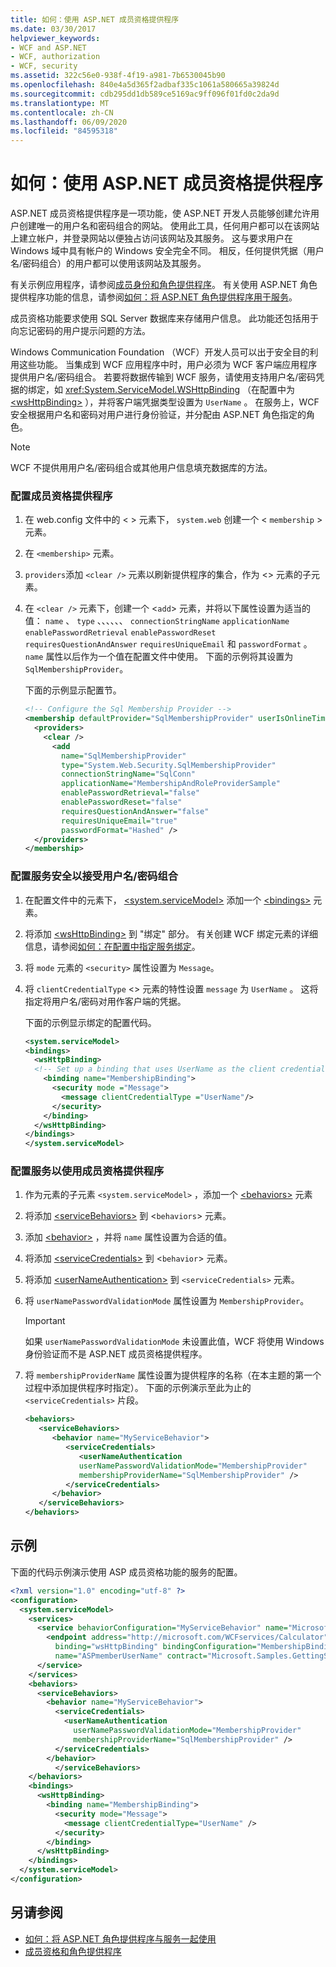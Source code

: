 ```yaml
---
title: 如何：使用 ASP.NET 成员资格提供程序
ms.date: 03/30/2017
helpviewer_keywords:
- WCF and ASP.NET
- WCF, authorization
- WCF, security
ms.assetid: 322c56e0-938f-4f19-a981-7b6530045b90
ms.openlocfilehash: 840e4a5d365f2adbaf335c1061a580665a39824d
ms.sourcegitcommit: cdb295dd1db589ce5169ac9ff096f01fd0c2da9d
ms.translationtype: MT
ms.contentlocale: zh-CN
ms.lasthandoff: 06/09/2020
ms.locfileid: "84595318"
---
```

# <a name="how-to-use-the-aspnet-membership-provider"></a>如何：使用 ASP.NET 成员资格提供程序

ASP.NET 成员资格提供程序是一项功能，使 ASP.NET 开发人员能够创建允许用户创建唯一的用户名和密码组合的网站。 使用此工具，任何用户都可以在该网站上建立帐户，并登录网站以便独占访问该网站及其服务。 这与要求用户在 Windows 域中具有帐户的 Windows 安全完全不同。 相反，任何提供凭据（用户名/密码组合）的用户都可以使用该网站及其服务。

有关示例应用程序，请参阅[成员身份和角色提供程序](../samples/membership-and-role-provider.md)。 有关使用 ASP.NET 角色提供程序功能的信息，请参阅[如何：将 ASP.NET 角色提供程序用于服务](how-to-use-the-aspnet-role-provider-with-a-service.md)。

成员资格功能要求使用 SQL Server 数据库来存储用户信息。 此功能还包括用于向忘记密码的用户提示问题的方法。

Windows Communication Foundation （WCF）开发人员可以出于安全目的利用这些功能。 当集成到 WCF 应用程序中时，用户必须为 WCF 客户端应用程序提供用户名/密码组合。 若要将数据传输到 WCF 服务，请使用支持用户名/密码凭据的绑定，如 <xref:System.ServiceModel.WSHttpBinding> （在配置中为 [\<wsHttpBinding>](../../configure-apps/file-schema/wcf/wshttpbinding.md) ），并将客户端凭据类型设置为 `UserName` 。 在服务上，WCF 安全根据用户名和密码对用户进行身份验证，并分配由 ASP.NET 角色指定的角色。

> [!NOTE]
> WCF 不提供用用户名/密码组合或其他用户信息填充数据库的方法。

### <a name="to-configure-the-membership-provider"></a>配置成员资格提供程序

1. 在 web.config 文件中的 < > 元素下， `system.web` 创建一个 < `membership` > 元素。

2. 在 `<membership>` 元素。

3. `providers`添加 `<clear />` 元素以刷新提供程序的集合，作为 <> 元素的子元素。

4. 在 `<clear />` 元素下，创建一个 <`add`> 元素，并将以下属性设置为适当的值： `name` 、 `type` 、、、、、、 `connectionStringName` `applicationName` `enablePasswordRetrieval` `enablePasswordReset` `requiresQuestionAndAnswer` `requiresUniqueEmail` 和 `passwordFormat` 。 `name` 属性以后作为一个值在配置文件中使用。 下面的示例将其设置为 `SqlMembershipProvider`。

    下面的示例显示配置节。

    ```xml
    <!-- Configure the Sql Membership Provider -->
    <membership defaultProvider="SqlMembershipProvider" userIsOnlineTimeWindow="15">
      <providers>
        <clear />
          <add
            name="SqlMembershipProvider"
            type="System.Web.Security.SqlMembershipProvider"
            connectionStringName="SqlConn"
            applicationName="MembershipAndRoleProviderSample"
            enablePasswordRetrieval="false"
            enablePasswordReset="false"
            requiresQuestionAndAnswer="false"
            requiresUniqueEmail="true"
            passwordFormat="Hashed" />
      </providers>
    </membership>
    ```

### <a name="to-configure-service-security-to-accept-the-user-namepassword-combination"></a>配置服务安全以接受用户名/密码组合

1. 在配置文件中的元素下， [\<system.serviceModel>](../../configure-apps/file-schema/wcf/system-servicemodel.md) 添加一个 [\<bindings>](../../configure-apps/file-schema/wcf/bindings.md) 元素。

2. 将添加 [\<wsHttpBinding>](../../configure-apps/file-schema/wcf/wshttpbinding.md) 到 "绑定" 部分。 有关创建 WCF 绑定元素的详细信息，请参阅[如何：在配置中指定服务绑定](../how-to-specify-a-service-binding-in-configuration.md)。

3. 将 `mode` 元素的 `<security>` 属性设置为 `Message`。

4. 将 `clientCredentialType` <> 元素的特性设置 `message` 为 `UserName` 。 这将指定将用户名/密码对用作客户端的凭据。

    下面的示例显示绑定的配置代码。

    ```xml
    <system.serviceModel>
    <bindings>
      <wsHttpBinding>
      <!-- Set up a binding that uses UserName as the client credential type -->
        <binding name="MembershipBinding">
          <security mode ="Message">
            <message clientCredentialType ="UserName"/>
          </security>
        </binding>
      </wsHttpBinding>
    </bindings>
    </system.serviceModel>
    ```

### <a name="to-configure-a-service-to-use-the-membership-provider"></a>配置服务以使用成员资格提供程序

1. 作为元素的子元素 `<system.serviceModel>` ，添加一个 [\<behaviors>](../../configure-apps/file-schema/wcf/behaviors.md) 元素

2. 将添加 [\<serviceBehaviors>](../../configure-apps/file-schema/wcf/servicebehaviors.md) 到 <`behaviors`> 元素。

3. 添加 [\<behavior>](../../configure-apps/file-schema/wcf/behavior-of-endpointbehaviors.md) ，并将 `name` 属性设置为合适的值。

4. 将添加 [\<serviceCredentials>](../../configure-apps/file-schema/wcf/servicecredentials.md) 到 <`behavior`> 元素。

5. 将添加 [\<userNameAuthentication>](../../configure-apps/file-schema/wcf/usernameauthentication.md) 到 `<serviceCredentials>` 元素。

6. 将 `userNamePasswordValidationMode` 属性设置为 `MembershipProvider`。

    > [!IMPORTANT]
    > 如果 `userNamePasswordValidationMode` 未设置此值，WCF 将使用 Windows 身份验证而不是 ASP.NET 成员资格提供程序。

7. 将 `membershipProviderName` 属性设置为提供程序的名称（在本主题的第一个过程中添加提供程序时指定）。 下面的示例演示至此为止的 `<serviceCredentials>` 片段。

    ```xml
    <behaviors>
       <serviceBehaviors>
          <behavior name="MyServiceBehavior">
             <serviceCredentials>
                <userNameAuthentication
                userNamePasswordValidationMode="MembershipProvider"
                membershipProviderName="SqlMembershipProvider" />
             </serviceCredentials>
          </behavior>
       </serviceBehaviors>
    </behaviors>
    ```

## <a name="example"></a>示例

下面的代码示例演示使用 ASP 成员资格功能的服务的配置。

```xml
<?xml version="1.0" encoding="utf-8" ?>
<configuration>
  <system.serviceModel>
    <services>
      <service behaviorConfiguration="MyServiceBehavior" name="Microsoft.Samples.GettingStarted.CalculatorService">
        <endpoint address="http://microsoft.com/WCFservices/Calculator"
          binding="wsHttpBinding" bindingConfiguration="MembershipBinding"
          name="ASPmemberUserName" contract="Microsoft.Samples.GettingStarted.ICalculator" />
      </service>
    </services>
    <behaviors>
      <serviceBehaviors>
        <behavior name="MyServiceBehavior">
          <serviceCredentials>
            <userNameAuthentication
              userNamePasswordValidationMode="MembershipProvider"
              membershipProviderName="SqlMembershipProvider" />
          </serviceCredentials>
        </behavior>
          </serviceBehaviors>
    </behaviors>
    <bindings>
      <wsHttpBinding>
        <binding name="MembershipBinding">
          <security mode="Message">
            <message clientCredentialType="UserName" />
          </security>
        </binding>
      </wsHttpBinding>
    </bindings>
  </system.serviceModel>
</configuration>
```

## <a name="see-also"></a>另请参阅

- [如何：将 ASP.NET 角色提供程序与服务一起使用](how-to-use-the-aspnet-role-provider-with-a-service.md)
- [成员资格和角色提供程序](../samples/membership-and-role-provider.md)
